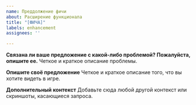```yaml
---
name: Преддолжение фичи
about: Расширение функционала
title: "[ФИЧА]"
labels: enhancement
assignees: ''

---
```


**Связана ли ваше предложение с какой-либо проблемой? Пожалуйста, опишите ее.**
Четкое и краткое описание проблемы.

**Опишите своё предложение**
Четкое и краткое описание того, что вы хотите видеть в игре.

**Дополнительный контекст**
Добавьте сюда любой другой контекст или скриншоты, касающиеся запроса.
